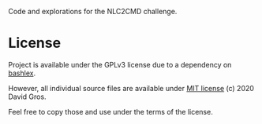 Code and explorations for the NLC2CMD challenge.

# License

Project is available under the GPLv3 license due to a dependency on [bashlex](https://github.com/idank/bashlex).

However, all individual source files are available under [MIT license](https://opensource.org/licenses/MIT) (c) 2020 David Gros.

Feel free to copy those and use under the terms of the license.
